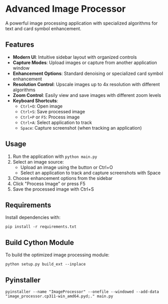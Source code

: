 # Advanced Image Processor

A powerful image processing application with specialized algorithms for text and card symbol enhancement.

## Features

- **Modern UI**: Intuitive sidebar layout with organized controls
- **Capture Modes**: Upload images or capture from another application window
- **Enhancement Options**: Standard denoising or specialized card symbol enhancement
- **Resolution Control**: Upscale images up to 4x resolution with different algorithms
- **Zoom Control**: Easily view and save images with different zoom levels
- **Keyboard Shortcuts**:
  - `Ctrl+O`: Open image
  - `Ctrl+S`: Save processed image
  - `Ctrl+P` or `F5`: Process image
  - `Ctrl+A`: Select application to track
  - `Space`: Capture screenshot (when tracking an application)

## Usage

1. Run the application with `python main.py`
2. Select an image source:
   - Upload an image using the button or Ctrl+O
   - Select an application to track and capture screenshots with Space
3. Choose enhancement options from the sidebar
4. Click "Process Image" or press F5
5. Save the processed image with Ctrl+S

## Requirements

Install dependencies with:
```
pip install -r requirements.txt
```

## Build Cython Module

To build the optimized image processing module:
```
python setup.py build_ext --inplace
```


## Pyinstaller

```
pyinstaller --name "ImageProcessor" --onefile --windowed --add-data "image_processor.cp311-win_amd64.pyd;." main.py
```